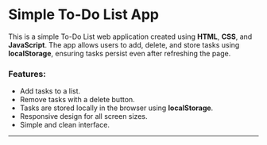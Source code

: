 # Simple To-Do List App

This is a simple To-Do List web application created using **HTML**, **CSS**, and **JavaScript**. The app allows users to add, delete, and store tasks using **localStorage**, ensuring tasks persist even after refreshing the page.

### Features:
- Add tasks to a list.
- Remove tasks with a delete button.
- Tasks are stored locally in the browser using **localStorage**.
- Responsive design for all screen sizes.
- Simple and clean interface.

---


